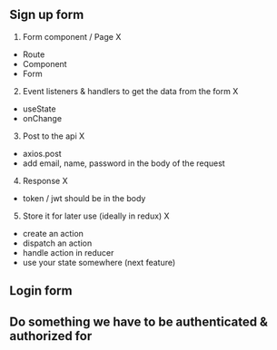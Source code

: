 ## Sign up form

1. Form component / Page X

- Route
- Component
- Form

2. Event listeners & handlers to get the data from the form X

- useState
- onChange

3. Post to the api X

- axios.post
- add email, name, password in the body of the request

4. Response X

- token / jwt should be in the body

5. Store it for later use (ideally in redux) X

- create an action
- dispatch an action
- handle action in reducer
- use your state somewhere (next feature)

## Login form

## Do something we have to be authenticated & authorized for
